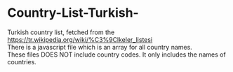 # Country-List-Turkish-
Turkish country list, fetched from the https://tr.wikipedia.org/wiki/%C3%9Clkeler_listesi<br>
There is a javascript file which is an array for all country names. <br>
These files DOES NOT include country codes. It only includes the names of countries.<br>
